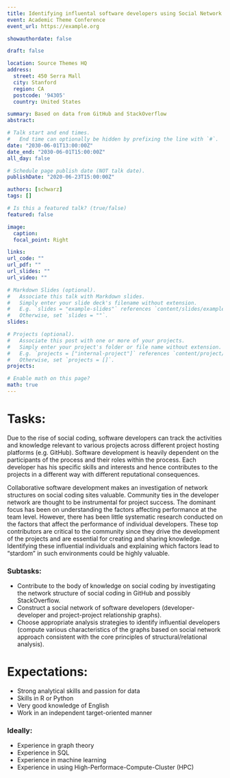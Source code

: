 ```yaml
---
title: Identifying influental software developers using Social Network Analysis (SNA)
event: Academic Theme Conference
event_url: https://example.org

showauthordate: false

draft: false 

location: Source Themes HQ
address:
  street: 450 Serra Mall
  city: Stanford
  region: CA
  postcode: '94305'
  country: United States

summary: Based on data from GitHub and StackOverflow
abstract: 

# Talk start and end times.
#   End time can optionally be hidden by prefixing the line with `#`.
date: "2030-06-01T13:00:00Z"
date_end: "2030-06-01T15:00:00Z"
all_day: false

# Schedule page publish date (NOT talk date).
publishDate: "2020-06-23T15:00:00Z"

authors: [schwarz]
tags: []

# Is this a featured talk? (true/false)
featured: false

image:
  caption:
  focal_point: Right

links:
url_code: ""
url_pdf: ""
url_slides: ""
url_video: ""

# Markdown Slides (optional).
#   Associate this talk with Markdown slides.
#   Simply enter your slide deck's filename without extension.
#   E.g. `slides = "example-slides"` references `content/slides/example-slides.md`.
#   Otherwise, set `slides = ""`.
slides:

# Projects (optional).
#   Associate this post with one or more of your projects.
#   Simply enter your project's folder or file name without extension.
#   E.g. `projects = ["internal-project"]` references `content/project/deep-learning/index.md`.
#   Otherwise, set `projects = []`.
projects:

# Enable math on this page?
math: true
---
```


# Tasks:

Due to the rise of social coding, software developers can track the activities and knowledge relevant to various projects across different project hosting platforms (e.g. GitHub). Software development is heavily dependent on the participants of the process and their roles within the process. Each developer has his specific skills and interests and hence contributes to the projects in a different way with different reputational consequences.

Collaborative software development makes an investigation of network structures on social coding sites valuable. Community ties in the developer network are thought to be instrumental for project success. The dominant focus has been on understanding the factors affecting performance at the team level. However, there has been little systematic research conducted on the factors that affect the performance of individual developers. These top contributors are critical to the community since they drive the development of the projects and are essential for creating and sharing knowledge. Identifying these influential individuals and explaining which factors lead to “stardom” in such environments could be highly valuable.


### Subtasks:
* Contribute to the body of knowledge on social coding by investigating the network structure of social coding in GitHub and possibly StackOverflow.
* Construct a social network of software developers (developer-developer and project-project relationship graphs).
* Choose appropriate analysis strategies to identify influential developers (compute various characteristics of the graphs based on social network approach consistent with the core principles of structural/relational analysis).

# Expectations:

* Strong analytical skills and passion for data
* Skills in R or Python
* Very good knowledge of English
* Work in an independent target-oriented manner

### Ideally:
* Experience in graph theory
* Experience in SQL
* Experience in machine learning
* Experience in using High-Performace-Compute-Cluster (HPC)



